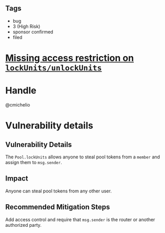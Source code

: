 ## Tags

- bug
- 3 (High Risk)
- sponsor confirmed
- filed

# [Missing access restriction on `lockUnits/unlockUnits`](https://github.com/code-423n4/2021-04-vader-findings/issues/208) 

# Handle

@cmichelio


# Vulnerability details

## Vulnerability Details

The `Pool.lockUnits` allows anyone to steal pool tokens from a `member` and assign them to `msg.sender`.

## Impact

Anyone can steal pool tokens from any other user.

## Recommended Mitigation Steps

Add access control and require that `msg.sender` is the router or another authorized party.


